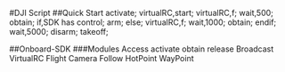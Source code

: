 #DJI Script
##Quick Start
	activate;
	virtualRC,start;
	virtualRC,f;
	wait,500;
	obtain;
	if,SDK has control;
		arm;
	else;
		virtualRC,f;
		wait,1000;
		obtain;
	endif;
	wait,5000;
	disarm;
	takeoff;
	

##Onboard-SDK
###Modules
Access
	activate
	obtain
	release
Broadcast
VirtualRC
Flight
Camera
Follow
HotPoint
WayPoint
##